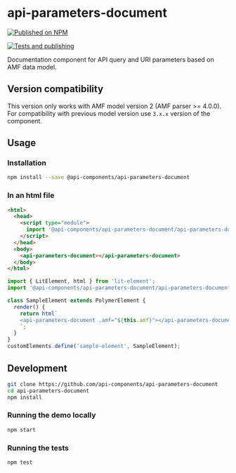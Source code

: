 # api-parameters-document

[![Published on NPM](https://img.shields.io/npm/v/@api-components/api-parameters-document.svg)](https://www.npmjs.com/package/@api-components/api-parameters-document)

[![Tests and publishing](https://github.com/advanced-rest-client/api-parameters-document/actions/workflows/deployment.yml/badge.svg)](https://github.com/advanced-rest-client/api-parameters-document/actions/workflows/deployment.yml)

Documentation component for API query and URI parameters based on AMF data model.

## Version compatibility

This version only works with AMF model version 2 (AMF parser >= 4.0.0).
For compatibility with previous model version use `3.x.x` version of the component.

## Usage

### Installation

```sh
npm install --save @api-components/api-parameters-document
```

### In an html file

```html
<html>
  <head>
    <script type="module">
      import '@api-components/api-parameters-document/api-parameters-document.js';
    </script>
  </head>
  <body>
    <api-parameters-document></api-parameters-document>
  </body>
</html>
```

```js
import { LitElement, html } from 'lit-element';
import '@api-components/api-parameters-document/api-parameters-document.js';

class SampleElement extends PolymerElement {
  render() {
    return html`
    <api-parameters-document .amf="${this.amf}"></api-parameters-document>
    `;
  }
}
customElements.define('sample-element', SampleElement);
```

## Development

```sh
git clone https://github.com/api-components/api-parameters-document
cd api-parameters-document
npm install
```

### Running the demo locally

```sh
npm start
```

### Running the tests

```sh
npm test
```
